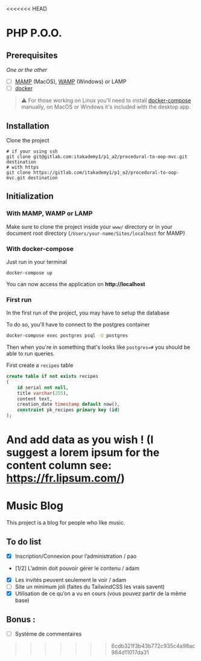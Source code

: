 <<<<<<< HEAD
# PHP P.O.O.

## Prerequisites

*One or the other*

- [ ] [MAMP](https://www.mamp.info/en/downloads/) (MacOS), [WAMP](https://www.wampserver.com/en/download-wampserver-64bits/) (Windows) or LAMP
- [ ] [docker](https://docs.docker.com/get-docker/)

> ⚠️ For those working on Linux you'll need to install [docker-compose](https://docs.docker.com/compose/install/#install-compose-on-linux-systems) manually, on MacOS or Windows it's included with the desktop app.

## Installation

Clone the project

```shell
# if your using ssh
git clone git@gitlab.com:itakademy1/p1_a2/procedural-to-oop-mvc.git destination
# with https
git clone https://gitlab.com/itakademy1/p1_a2/procedural-to-oop-mvc.git destination
```

## Initialization

### With MAMP, WAMP or LAMP

Make sure to clone the project inside your `www/` directory or in your document root directory
(`/Users/your-name/Sites/localhost` for MAMP)

### With docker-compose

Just run in your terminal

```shell
docker-compose up
```

You can now access the application on **http://localhost**

### First run

In the first run of the project, you may have to setup the database

To do so, you'll have to connect to the postgres container

```sh
docker-compose exec postgres psql -U postgres 
```

Then when you're in something that's looks like `postgres=#` you should be able to run queries.

First create a `recipes` table

```sql
create table if not exists recipes
(
    id serial not null,
    title varchar(255),
    content text,
    creation_date timestamp default now(),
    constraint pk_recipes primary key (id)
);
```

And add data as you wish ! (I suggest a lorem ipsum for the content column see: https://fr.lipsum.com/)
=======
# Music Blog

This project is a blog for people who like music.

## To do list

- [x] Inscription/Connexion pour l’administration / pao
- [1/2] L’admin doit pouvoir gérer le contenu / adam
- [x] Les invités peuvent seulement le voir / adam
- [ ] Site un minimum joli (faites du TailwindCSS les vrais savent)
- [x] Utilisation de ce qu’on a vu en cours (vous pouvez partir de la même base)

## Bonus : 

- [ ] Système de commentaires
>>>>>>> 6cdb321f3b43b772c935c4a98ac984d11017da31
